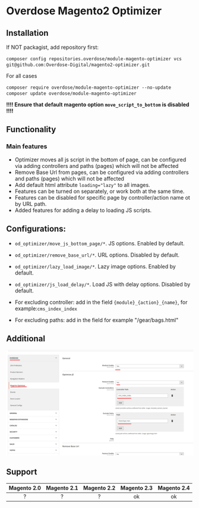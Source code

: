 # Overdose Magento2 Optimizer

## Installation
If NOT packagist, add repository first:
```
composer config repositories.overdose/module-magento-optimizer vcs git@github.com:Overdose-Digital/magento2-optimizer.git
```

For all cases
```
composer require overdose/module-magento-optimizer --no-update
composer update overdose/module-magento-optimizer
```

**‼️‼️ Ensure that default magento option `move_script_to_bottom` is disabled ‼️‼️**

## Functionality
### Main features
- Optimizer moves all js script in the bottom of page, can be configured via adding controllers and paths (pages) which will not be affected 
- Remove Base Url from pages, can be configured via adding controllers and paths (pages) which will not be affected
- Add default html attribute `loading="lazy"` to all images.
- Features can be turned on separately, or work both at the same time.
- Features can be disabled for specific page by controller/action name ot by URL path.
- Added features for adding a delay to loading JS scripts.

## Configurations:
- `od_optimizer/move_js_bottom_page/*`. JS options. Enabled by default.
- `od_optimizer/remove_base_url/*`. URL options. Disabled by default.
- `od_optimizer/lazy_load_image/*`. Lazy image options. Enabled by default.
- `od_optimizer/js_load_delay/*`. Load JS with delay options. Disabled by default.

- For excluding controller: add in the field `{module}_{action}_{name}`, for example:`cms_index_index`
- For excluding paths: add in the field for example "/gear/bags.html"

## Additional
![img.png](img.png)

## Support
Magento 2.0 | Magento 2.1 | Magento 2.2 | Magento 2.3 | Magento 2.4
:---: | :---: | :---: | :---: | :---:
? | ? | ? | ok | ok
